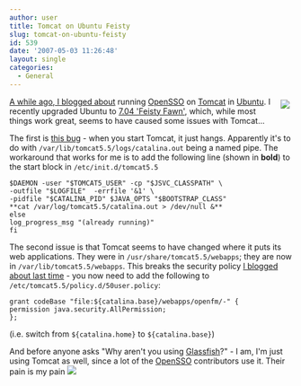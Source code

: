 ```yaml
---
author: user
title: Tomcat on Ubuntu Feisty
slug: tomcat-on-ubuntu-feisty
id: 539
date: '2007-05-03 11:26:48'
layout: single
categories:
  - General
---
```


<span style="margin: 5px; float: right;">[![](http://tomcat.apache.org/images/tomcat.gif)](http://tomcat.apache.org/)</span>

[A while ago, I blogged about](http://blogs.sun.com/superpat/entry/opensso_on_tomcat_in_ubuntu) running [OpenSSO](https://opensso.dev.java.net/) on [Tomcat](http://tomcat.apache.org/) in [Ubuntu](http://www.ubuntu.com/). I recently upgraded Ubuntu to [7.04 'Feisty Fawn'](https://wiki.ubuntu.com/FeistyFawn), which, while most things work great, seems to have caused some issues with Tomcat...

The first is [this bug](https://bugs.launchpad.net/ubuntu/+source/tomcat5.5/+bug/97096) - when you start Tomcat, it just hangs. Apparently it's to do with `/var/lib/tomcat5.5/logs/catalina.out` being a named pipe. The workaround that works for me is to add the following line (shown in **bold**) to the start block in `/etc/init.d/tomcat5.5`

```
$DAEMON -user "$TOMCAT5_USER" -cp "$JSVC_CLASSPATH" \
-outfile "$LOGFILE"  -errfile '&1' \
-pidfile "$CATALINA_PID" $JAVA_OPTS "$BOOTSTRAP_CLASS"
**cat /var/log/tomcat5.5/catalina.out > /dev/null &**
else
log_progress_msg "(already running)"
fi

```

The second issue is that Tomcat seems to have changed where it puts its web applications. They were in `/usr/share/tomcat5.5/webapps`; they are now in `/var/lib/tomcat5.5/webapps`. This breaks the security policy [I blogged about last time](http://blogs.sun.com/superpat/entry/opensso_on_tomcat_in_ubuntu) - you now need to add the following to `/etc/tomcat5.5/policy.d/50user.policy`:

```
grant codeBase "file:${catalina.base}/webapps/openfm/-" {
permission java.security.AllPermission;
};

```

(i.e. switch from `${catalina.home}` to `${catalina.base}`)

And before anyone asks "Why aren't you using [Glassfish](https://glassfish.dev.java.net/)?" - I am, I'm just using Tomcat as well, since a lot of the [OpenSSO](https://opensso.dev.java.net/) contributors use it. Their pain is my pain ![](http://blogs.sun.com/images/smileys/smile.gif)